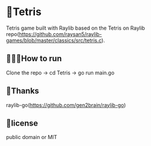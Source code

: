 # 🧱Tetris

Tetris game built with Raylib based on the Tetris on Raylib repo(https://github.com/raysan5/raylib-games/blob/master/classics/src/tetris.c).



## 🏃🏼‍♂️How to run
Clone the repo ->
cd Tetris
-> go run main.go

## 🙏Thanks

raylib-go(https://github.com/gen2brain/raylib-go)

## 📝license
public domain or MIT
